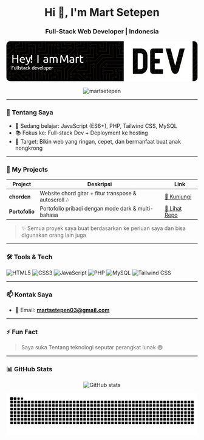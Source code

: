 <h1 align="center">Hi 👋, I'm Mart Setepen</h1>
<h3 align="center">Full-Stack Web Developer | Indonesia</h3>
<p align="center">
  <img src="img/github-header-image.png" alt="Profil Saya">
</p>

<p align="center">
  <img src="https://komarev.com/ghpvc/?username=martsetepen&label=Profile%20views&color=0e75b6&style=flat" alt="martsetepen" />
</p>

---

### 🚀 Tentang Saya

- 🌱 Sedang belajar: JavaScript (ES6+), PHP, Tailwind CSS, MySQL
- 📚 Fokus ke: Full-stack Dev + Deployment ke hosting
- 🎯 Target: Bikin web yang ringan, cepet, dan bermanfaat buat anak nongkrong

---

### 🧩 My Projects

| Project        | Deskripsi                                             | Link                                                       |
| -------------- | ----------------------------------------------------- | ---------------------------------------------------------- |
| **chordcn**    | Website chord gitar + fitur transpose & autoscroll 🎶 | [🔗 Kunjungi](https://chordcn.com)                         |
| **Portofolio** | Portofolio pribadi dengan mode dark & multi-bahasa    | [🔗 Lihat Repo](https://github.com/martsetepen/portofolio) |

> ✨ Semua proyek saya buat berdasarkan ke perluan saya dan bisa digunakan orang lain juga

---

### 🛠️ Tools & Tech

![HTML5](https://img.shields.io/badge/-HTML5-E34F26?style=flat&logo=html5&logoColor=white)
![CSS3](https://img.shields.io/badge/-CSS3-1572B6?style=flat&logo=css3)
![JavaScript](https://img.shields.io/badge/-JavaScript-F7DF1E?style=flat&logo=javascript&logoColor=black)
![PHP](https://img.shields.io/badge/-PHP-777BB4?style=flat&logo=php&logoColor=white)
![MySQL](https://img.shields.io/badge/-MySQL-4479A1?style=flat&logo=mysql)
![Tailwind CSS](https://img.shields.io/badge/-Tailwind-38B2AC?style=flat&logo=tailwind-css)

---

### 📫 Kontak Saya

- 💌 Email: **martsetepen03@gmail.com**

---

### ⚡ Fun Fact

> Saya suka Tentang teknologi seputar perangkat lunak 😄

---

### 📊 GitHub Stats

<p align="center">
  <img src="https://github-readme-stats.vercel.app/api?username=martsetepen&show_icons=true&theme=tokyonight" alt="GitHub stats" />
</p>

<img src="https://raw.githubusercontent.com/atmr03/atmr03/output/snake.svg" alt="Snake animation" />

###
